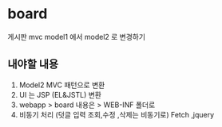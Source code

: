 # board
게시판 mvc model1 에서 model2 로 변경하기

## 내야할 내용

1. Model2 MVC 패턴으로 변환
2. UI 는 JSP (EL&JSTL) 변환
3. webapp > board 내용은 >  WEB-INF 폴더로 
4. 비동기 처리 (덧글 입력 조회,수정 ,삭제는 비동기로) Fetch ,jquery 
